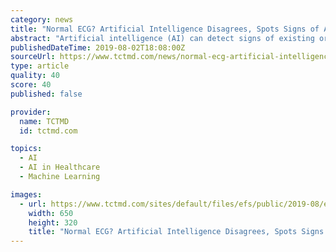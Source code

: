 ```yaml
---
category: news
title: "Normal ECG? Artificial Intelligence Disagrees, Spots Signs of A-fib"
abstract: "Artificial intelligence (AI) can detect signs of existing or emerging ... However, false negatives might also be part of the outcomes and would prevent appropriate therapy,” Hendricks and Fabritz note, adding that for this reason “the AI-enabled ..."
publishedDateTime: 2019-08-02T18:08:00Z
sourceUrl: https://www.tctmd.com/news/normal-ecg-artificial-intelligence-disagrees-spots-signs-fib
type: article
quality: 40
score: 40
published: false

provider:
  name: TCTMD
  id: tctmd.com

topics:
  - AI
  - AI in Healthcare
  - Machine Learning

images:
  - url: https://www.tctmd.com/sites/default/files/efs/public/2019-08/eye650.jpg
    width: 650
    height: 320
    title: "Normal ECG? Artificial Intelligence Disagrees, Spots Signs of A-fib"
---
```

